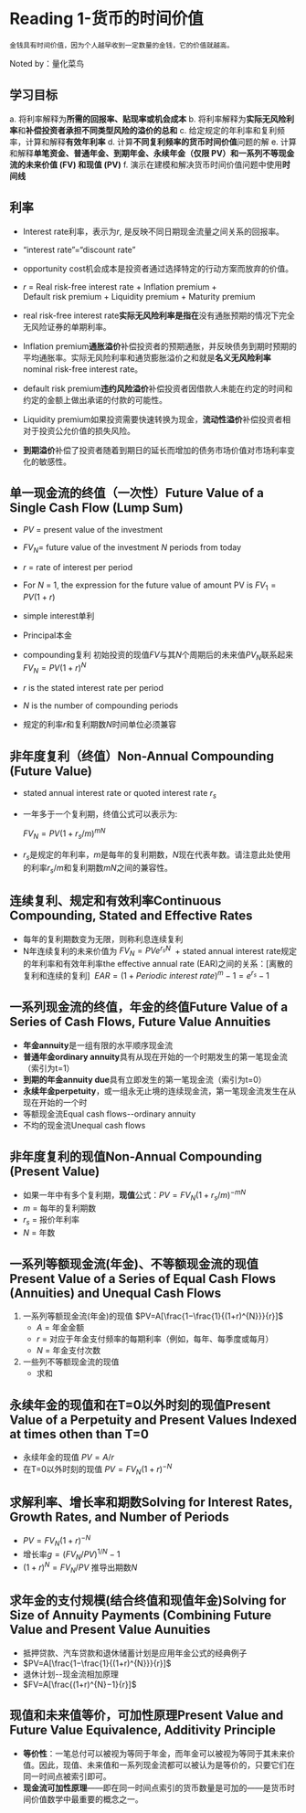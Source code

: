 
# Reading 1-货币的时间价值

```
金钱具有时间价值，因为个人越早收到一定数量的金钱，它的价值就越高。
```

Noted by：量化菜鸟


## 学习目标

a. 将利率解释为**所需的回报率、贴现率或机会成本**
b. 将利率解释为**实际无风险利率**和**补偿投资者承担不同类型风险的溢价的总和**
c. 给定规定的年利率和复利频率，计算和解释**有效年利率**
d. 计算**不同复利频率的货币时间价值**问题的解
e. 计算和解释**单笔资金、普通年金、到期年金、永续年金（仅限 PV）和一系列不等现金流的未来价值 (FV) 和现值 (PV)**
f. 演示在建模和解决货币时间价值问题中使用**时间线**


## 利率

+ Interest rate利率，表示为$r$, 是反映不同日期现金流量之间关系的回报率。
+ “interest rate”=“discount rate”
+ opportunity cost机会成本是投资者通过选择特定的行动方案而放弃的价值。
+ _r_ = Real risk-free interest rate + Inflation premium + Default risk premium + Liquidity premium + Maturity premium


+ real risk-free interest rate**实际无风险利率是指在**没有通胀预期的情况下完全无风险证券的单期利率。
+ Inflation premium**通胀溢价**补偿投资者的预期通胀，并反映债务到期时预期的平均通胀率。实际无风险利率和通货膨胀溢价之和就是**名义无风险利率**nominal risk-free interest rate。
+ default risk premium**违约风险溢价**补偿投资者因借款人未能在约定的时间和约定的金额上做出承诺的付款的可能性。
+ Liquidity premium如果投资需要快速转换为现金，**流动性溢价**补偿投资者相对于投资公允价值的损失风险。
+ **到期溢价**补偿了投资者随着到期日的延长而增加的债务市场价值对市场利率变化的敏感性。


## 单一现金流的终值（一次性）Future Value of a Single Cash Flow (Lump Sum)

+ $PV$ = present value of the investment
+ $FV_N$= future value of the investment _N_ periods from today
+ $r$ = rate of interest per period
+ For $N$ = 1, the expression for the future value of amount PV is
	$FV_{1}= PV(1 +r)$



+ simple interest单利
+ Principal本金
+ compounding复利
初始投资的现值$FV$与其$N$个周期后的未来值$PV_N$联系起来
	$FV_{N}=PV(1+r)^{N}$
+ $r$ is the stated interest rate per period
+ $N$ is the number of compounding periods
+ 规定的利率$r$和复利期数$N$时间单位必须兼容



## 非年度复利（终值）Non-Annual Compounding (Future Value)

+ stated annual interest rate or quoted interest rate $r_s$
+ 一年多于一个复利期，终值公式可以表示为:

	$FV_N=PV(1+r_{s}/m)^{mN}$
+ $r_s$是规定的年利率，$m$是每年的复利期数，$N$现在代表年数。请注意此处使用的利率$r_s/m$和复利期数$mN$之间的兼容性。



## 连续复利、规定和有效利率Continuous Compounding, Stated and Effective Rates

+ 每年的复利期数变为无限，则称利息连续复利
+ N年连续复利的未来价值为
	$FV_N=PVe^{r_{s}N}$
 + stated annual interest rate规定的年利率和有效年利率the effective annual rate (EAR)之间的关系：[离散的复利和连续的复利]
	 $EAR=(1+Periodic\ interest\ rate)^{m}−1=e^{r_s}−1$



## 一系列现金流的终值，年金的终值Future Value of a Series of Cash Flows, Future Value Annuities


+ **年金annuity**是一组有限的水平顺序现金流
+ **普通年金ordinary annuity**具有从现在开始的一个时期发生的第一笔现金流（索引为t=1）
+ **到期的年金annuity due**具有立即发生的第一笔现金流（索引为t=0）
+ **永续年金perpetuity**，或一组永无止境的连续现金流，第一笔现金流发生在从现在开始的一个时
+ 等额现金流Equal cash flows--ordinary annuity
+ 不均的现金流Unequal cash flows

## 非年度复利的现值Non-Annual Compounding (Present Value)

+ 如果一年中有多个复利期，**现值**公式：$PV=FV_{N}(1+r_{s}/m)^{−mN}$
+ _m_ = 每年的复利期数
+ $r_s$ = 报价年利率
+ $N$ = 年数

## 一系列等额现金流(年金)、不等额现金流的现值Present Value of a Series of Equal Cash Flows (Annuities) and Unequal Cash Flows

1. 一系列等额现金流(年金)的现值
	$PV=A[\frac{1−\frac{1}{(1+r)^{N}}}{r}]$
	+ $A$ = 年金金额
	+ $r$ = 对应于年金支付频率的每期利率（例如，每年、每季度或每月）
	+ $N$ = 年金支付次数
2. 一些列不等额现金流的现值
	+ 求和

## 永续年金的现值和在T=0以外时刻的现值Present Value of a Perpetuity and Present Values Indexed at times othen than T=0

+ 永续年金的现值
	$PV=A/r$
+ 在T=0以外时刻的现值
	$PV = FV_{N}(1+r)^{-N}$

## 求解利率、增长率和期数Solving for Interest Rates, Growth Rates, and Number of Periods

+ $PV = FV_{N}(1+r)^{-N}$
+ 增长率$g=(FV_{N}/PV)^{1/N}−1$
+ $(1+r)^{N}=FV_{N}/PV$  推导出期数$N$

## 求年金的支付规模(结合终值和现值年金)Solving for Size of Annuity Payments (Combining Future Value and Present Value Aunuities
+ 抵押贷款、汽车贷款和退休储蓄计划是应用年金公式的经典例子
+ $PV=A[\frac{1−\frac{1}{(1+r)^{N}}}{r}]$
+ 退休计划--现金流相加原理
+ $FV=A[\frac{(1+r)^{N}−1}{r}]$

## 现值和未来值等价，可加性原理Present Value and Future Value Equivalence, Additivity Principle

+ **等价性**：一笔总付可以被视为等同于年金，而年金可以被视为等同于其未来价值。因此，现值、未来值和一系列现金流都可以被认为是等价的，只要它们在同一时间点被索引即可。
+ **现金流可加性原理**——即在同一时间点索引的货币数量是可加的——是货币时间价值数学中最重要的概念之一。